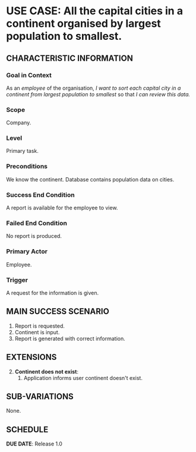 # USE CASE: All the capital cities in a continent organised by largest population to smallest.

## CHARACTERISTIC INFORMATION

### Goal in Context

As an *employee* of the organisation, *I want to sort each capital city in a continent from largest population to smallest* so that *I can review this data.*

### Scope

Company.

### Level

Primary task.

### Preconditions

We know the continent. Database contains population data on cities.

### Success End Condition

A report is available for the employee to view.

### Failed End Condition

No report is produced.

### Primary Actor

Employee.

### Trigger

A request for the information is given.

## MAIN SUCCESS SCENARIO

1. Report is requested.
2. Continent is input.
3. Report is generated with correct information.

## EXTENSIONS

2. **Continent does not exist**:
    1. Application informs user continent doesn't exist.

## SUB-VARIATIONS

None.

## SCHEDULE

**DUE DATE**: Release 1.0